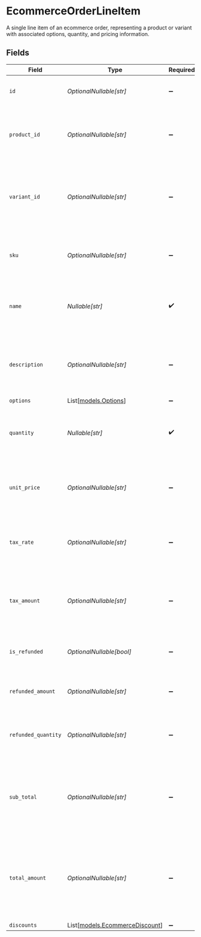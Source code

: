 # EcommerceOrderLineItem

A single line item of an ecommerce order, representing a product or variant with associated options, quantity, and pricing information.


## Fields

| Field                                                                                                        | Type                                                                                                         | Required                                                                                                     | Description                                                                                                  | Example                                                                                                      |
| ------------------------------------------------------------------------------------------------------------ | ------------------------------------------------------------------------------------------------------------ | ------------------------------------------------------------------------------------------------------------ | ------------------------------------------------------------------------------------------------------------ | ------------------------------------------------------------------------------------------------------------ |
| `id`                                                                                                         | *OptionalNullable[str]*                                                                                      | :heavy_minus_sign:                                                                                           | A unique identifier for an object.                                                                           | 12345                                                                                                        |
| `product_id`                                                                                                 | *OptionalNullable[str]*                                                                                      | :heavy_minus_sign:                                                                                           | A unique identifier for the product associated with the line item.                                           | def456                                                                                                       |
| `variant_id`                                                                                                 | *OptionalNullable[str]*                                                                                      | :heavy_minus_sign:                                                                                           | A unique identifier for the variant of the product associated with the line item, if applicable.             | ghi789                                                                                                       |
| `sku`                                                                                                        | *OptionalNullable[str]*                                                                                      | :heavy_minus_sign:                                                                                           | The SKU of the product or variant associated with the line item.                                             | MBP123-16GB-SILVER-13                                                                                        |
| `name`                                                                                                       | *Nullable[str]*                                                                                              | :heavy_check_mark:                                                                                           | The name of the product or variant associated with the line item.                                            | Midnight 16inch MacBook Pro                                                                                  |
| `description`                                                                                                | *OptionalNullable[str]*                                                                                      | :heavy_minus_sign:                                                                                           | The description of the product or variant associated with the line item.                                     | Powerful and portable, the MacBook Pro is perfect for professionals and creatives.                           |
| `options`                                                                                                    | List[[models.Options](../models/options.md)]                                                                 | :heavy_minus_sign:                                                                                           | N/A                                                                                                          |                                                                                                              |
| `quantity`                                                                                                   | *Nullable[str]*                                                                                              | :heavy_check_mark:                                                                                           | The quantity of the product or variant associated with the line item.                                        | 2                                                                                                            |
| `unit_price`                                                                                                 | *OptionalNullable[str]*                                                                                      | :heavy_minus_sign:                                                                                           | The unit price of the product or variant associated with the line item.                                      | 19.99                                                                                                        |
| `tax_rate`                                                                                                   | *OptionalNullable[str]*                                                                                      | :heavy_minus_sign:                                                                                           | The tax rate applied to the product or variant associated with the line item.                                | 0.08                                                                                                         |
| `tax_amount`                                                                                                 | *OptionalNullable[str]*                                                                                      | :heavy_minus_sign:                                                                                           | The total tax amount applied to the product or variant associated with the line item.                        | 1.6                                                                                                          |
| `is_refunded`                                                                                                | *OptionalNullable[bool]*                                                                                     | :heavy_minus_sign:                                                                                           | Whether the line item has been refunded.                                                                     | false                                                                                                        |
| `refunded_amount`                                                                                            | *OptionalNullable[str]*                                                                                      | :heavy_minus_sign:                                                                                           | The amount of the line item that has been refunded.                                                          | 0                                                                                                            |
| `refunded_quantity`                                                                                          | *OptionalNullable[str]*                                                                                      | :heavy_minus_sign:                                                                                           | The quantity of the line item that has been refunded.                                                        | 0                                                                                                            |
| `sub_total`                                                                                                  | *OptionalNullable[str]*                                                                                      | :heavy_minus_sign:                                                                                           | The sub total for the product(s) or variant associated with the line item, excluding taxes and discounts.    | 43.18                                                                                                        |
| `total_amount`                                                                                               | *OptionalNullable[str]*                                                                                      | :heavy_minus_sign:                                                                                           | The total amount for the product(s) or variant associated with the line item, including taxes and discounts. | 43.18                                                                                                        |
| `discounts`                                                                                                  | List[[models.EcommerceDiscount](../models/ecommercediscount.md)]                                             | :heavy_minus_sign:                                                                                           | N/A                                                                                                          |                                                                                                              |